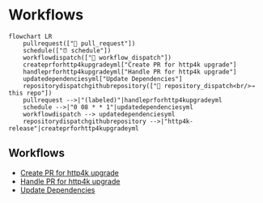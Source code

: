 # Workflows

```mermaid
flowchart LR
    pullrequest(["🔀 pull_request"])
    schedule(["⏰ schedule"])
    workflowdispatch(["👤 workflow_dispatch"])
    createprforhttp4kupgradeyml["Create PR for http4k upgrade"]
    handleprforhttp4kupgradeyml["Handle PR for http4k upgrade"]
    updatedependenciesyml["Update Dependencies"]
    repositorydispatchgithubrepository(["🔔 repository_dispatch<br/>→ this repo"])
    pullrequest -->|"(labeled)"|handleprforhttp4kupgradeyml
    schedule -->|"0 08 * * 1"|updatedependenciesyml
    workflowdispatch --> updatedependenciesyml
    repositorydispatchgithubrepository -->|"http4k-release"|createprforhttp4kupgradeyml
```

## Workflows

- [Create PR for http4k upgrade](./create_pr_for_http4k_upgrade/)
- [Handle PR for http4k upgrade](./handle_pr_for_http4k_upgrade/)
- [Update Dependencies](./update-dependencies/)